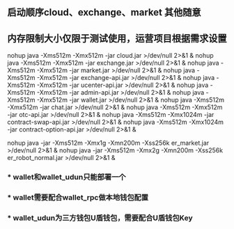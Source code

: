## 启动顺序cloud、exchange、market 其他随意
## 内存限制大小仅限于测试使用，运营项目根据需求设置

nohup java -Xms512m -Xmx512m -jar cloud.jar  >/dev/null 2>&1 &
nohup java -Xms512m -Xmx512m -jar exchange.jar  >/dev/null 2>&1 &
nohup java -Xms512m -Xmx512m -jar market.jar  >/dev/null 2>&1 &
nohup java -Xms512m -Xmx512m -jar exchange-api.jar  >/dev/null 2>&1 &
nohup java -Xms512m -Xmx512m -jar ucenter-api.jar  >/dev/null 2>&1 &
nohup java -Xms512m -Xmx512m -jar admin-api.jar  >/dev/null 2>&1 &
nohup java -Xms512m -Xmx512m -jar wallet.jar  >/dev/null 2>&1 &
nohup java -Xms512m -Xmx512m -jar chat.jar  >/dev/null 2>&1 &
nohup java -Xms512m -Xmx512m -jar otc-api.jar  >/dev/null 2>&1 &
nohup java -Xms512m -Xmx1024m -jar contract-swap-api.jar >/dev/null 2>&1 &
nohup java -Xms512m -Xmx1024m -jar contract-option-api.jar >/dev/null 2>&1 &

nohup java -jar -Xms512m -Xmx1g -Xmn200m -Xss256k er_market.jar  >/dev/null 2>&1 &
nohup java -jar -Xms512m -Xmx2g -Xmn200m -Xss256k er_robot_normal.jar  >/dev/null 2>&1 &
### * wallet和wallet_udun只能部署一个
### * wallet需要配合wallet_rpc做本地钱包配置
### * wallet_udun为三方钱包U盾钱包，需要配合U盾钱包Key
